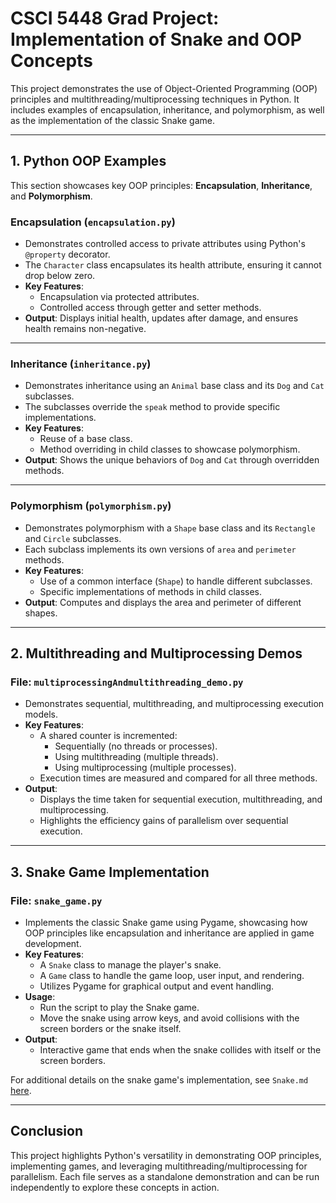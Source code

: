 # CSCI 5448 Grad Project: Implementation of Snake and OOP Concepts
This project demonstrates the use of Object-Oriented Programming (OOP) principles and multithreading/multiprocessing techniques in Python. It includes examples of encapsulation, inheritance, and polymorphism, as well as the implementation of the classic Snake game.

---

## **1. Python OOP Examples**
This section showcases key OOP principles: **Encapsulation**, **Inheritance**, and **Polymorphism**.

### **Encapsulation (`encapsulation.py`)**
- Demonstrates controlled access to private attributes using Python's `@property` decorator.
- The `Character` class encapsulates its health attribute, ensuring it cannot drop below zero.
- **Key Features**:
    - Encapsulation via protected attributes.
    - Controlled access through getter and setter methods.
- **Output**:
  Displays initial health, updates after damage, and ensures health remains non-negative.

---

### **Inheritance (`inheritance.py`)**
- Demonstrates inheritance using an `Animal` base class and its `Dog` and `Cat` subclasses.
- The subclasses override the `speak` method to provide specific implementations.
- **Key Features**:
    - Reuse of a base class.
    - Method overriding in child classes to showcase polymorphism.
- **Output**:
  Shows the unique behaviors of `Dog` and `Cat` through overridden methods.

---

### **Polymorphism (`polymorphism.py`)**
- Demonstrates polymorphism with a `Shape` base class and its `Rectangle` and `Circle` subclasses.
- Each subclass implements its own versions of `area` and `perimeter` methods.
- **Key Features**:
    - Use of a common interface (`Shape`) to handle different subclasses.
    - Specific implementations of methods in child classes.
- **Output**:
  Computes and displays the area and perimeter of different shapes.

---

## **2. Multithreading and Multiprocessing Demos**
### **File: `multiprocessingAndmultithreading_demo.py`**
- Demonstrates sequential, multithreading, and multiprocessing execution models.
- **Key Features**:
    - A shared counter is incremented:
        - Sequentially (no threads or processes).
        - Using multithreading (multiple threads).
        - Using multiprocessing (multiple processes).
    - Execution times are measured and compared for all three methods.
- **Output**:
    - Displays the time taken for sequential execution, multithreading, and multiprocessing.
    - Highlights the efficiency gains of parallelism over sequential execution.

---

## **3. Snake Game Implementation**
### **File: `snake_game.py`**
- Implements the classic Snake game using Pygame, showcasing how OOP principles like encapsulation and inheritance are applied in game development.
- **Key Features**:
    - A `Snake` class to manage the player's snake.
    - A `Game` class to handle the game loop, user input, and rendering.
    - Utilizes Pygame for graphical output and event handling.
- **Usage**:
    - Run the script to play the Snake game.
    - Move the snake using arrow keys, and avoid collisions with the screen borders or the snake itself.
- **Output**:
    - Interactive game that ends when the snake collides with itself or the screen borders.

For additional details on the snake game's implementation, see `Snake.md` [here](Snake.md).

---

## **Conclusion**
This project highlights Python's versatility in demonstrating OOP principles, implementing games, and leveraging multithreading/multiprocessing for parallelism. Each file serves as a standalone demonstration and can be run independently to explore these concepts in action.
